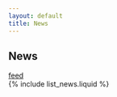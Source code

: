 ```yaml
---
layout: default
title: News
---
```

<div id="news_header">
  <h2>News</h2>
  <span id="feed_link"><a class="nav_link" href="/feed.xml">feed</a></span>
</div>
{% include list_news.liquid %}
